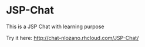 # JSP-Chat
This is a JSP Chat with learning purpose

Try it here: http://chat-nlozano.rhcloud.com/JSP-Chat/
